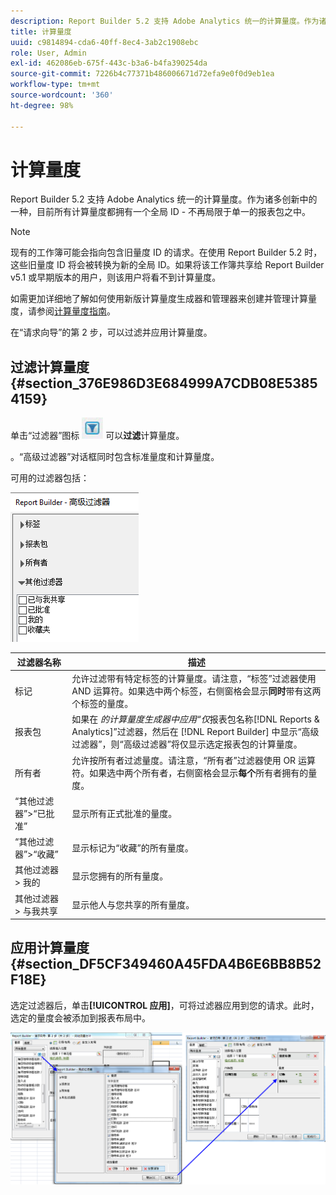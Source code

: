 ```yaml
---
description: Report Builder 5.2 支持 Adobe Analytics 统一的计算量度。作为诸多创新中的一种，目前所有计算量度都拥有一个全局 ID - 不再局限于单一的报表包之中。
title: 计算量度
uuid: c9814894-cda6-40ff-8ec4-3ab2c1908ebc
role: User, Admin
exl-id: 462086eb-675f-443c-b3a6-b4fa390254da
source-git-commit: 7226b4c77371b486006671d72efa9e0f0d9eb1ea
workflow-type: tm+mt
source-wordcount: '360'
ht-degree: 98%

---
```


# 计算量度

Report Builder 5.2 支持 Adobe Analytics 统一的计算量度。作为诸多创新中的一种，目前所有计算量度都拥有一个全局 ID - 不再局限于单一的报表包之中。

>[!NOTE]
>
>现有的工作簿可能会指向包含旧量度 ID 的请求。在使用 Report Builder 5.2 时，这些旧量度 ID 将会被转换为新的全局 ID。如果将该工作簿共享给 Report Builder v5.1 或早期版本的用户，则该用户将看不到计算量度。

如需更加详细地了解如何使用新版计算量度生成器和管理器来创建并管理计算量度，请参阅[计算量度指南](https://experienceleague.adobe.com/docs/analytics/components/calculated-metrics/cm-overview.html)。

在“请求向导”的第 2 步，可以过滤并应用计算量度。

## 过滤计算量度 {#section_376E986D3E684999A7CDB08E53854159}

单击“过滤器”图标 ![](assets/segment_filter.png) 可以&#x200B;**过滤**&#x200B;计算量度。

。“高级过滤器”对话框同时包含标准量度和计算量度。

可用的过滤器包括：

![](assets/advanced_filters.png)

| 过滤器名称 | 描述 |
|---|---|
| 标记 | 允许过滤带有特定标签的计算量度。请注意，“标签”过滤器使用 AND 运算符。如果选中两个标签，右侧窗格会显示&#x200B;**同时**&#x200B;带有这两个标签的量度。 |
| 报表包 | 如果在 *的计算量度生成器中应用“仅*&#x200B;报表包名称[!DNL Reports & Analytics]”过滤器，然后在 [!DNL Report Builder] 中显示“高级过滤器”，则“高级过滤器”将仅显示选定报表包的计算量度。 |
| 所有者 | 允许按所有者过滤量度。请注意，“所有者”过滤器使用 OR 运算符。如果选中两个所有者，右侧窗格会显示&#x200B;**每个**&#x200B;所有者拥有的量度。 |
| “其他过滤器”>“已批准” | 显示所有正式批准的量度。 |
| “其他过滤器”>“收藏” | 显示标记为“收藏”的所有量度。 |
| 其他过滤器 > 我的 | 显示您拥有的所有量度。 |
| 其他过滤器 > 与我共享 | 显示他人与您共享的所有量度。 |

## 应用计算量度 {#section_DF5CF349460A45FDA4B6E6BB8B52F18E}

选定过滤器后，单击&#x200B;**[!UICONTROL 应用]**，可将过滤器应用到您的请求。此时，选定的量度会被添加到报表布局中。

![](assets/filtering_for_metric.png)
